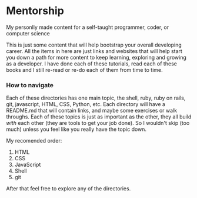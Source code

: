 # Mentorship
My personlly made content for a self-taught programmer, coder, or computer science

This is just some content that will help bootstrap your overall
developing career. All the items in here are just links and websites that will
help start you down a path for more content to keep learning, exploring and
growing as a developer. I have done each of these tutorials, read each of these
books and I still re-read or re-do each of them from time to time.

### How to navigate
Each of these directories has one main topic, the shell, ruby, ruby on rails,
git, javascript, HTML, CSS, Python, etc. Each directory will have a README.md
that will contain links, and maybe some exercises or walk throughs.
Each of these topics is just as important as the other, they all build
_with_ each other (they are tools to get your job done). So I wouldn't skip
(too much) unless you feel like you really have the topic down.

My recomended order:
1. HTML
1. CSS
1. JavaScript
1. Shell
1. git

After that feel free to explore any of the directories.
